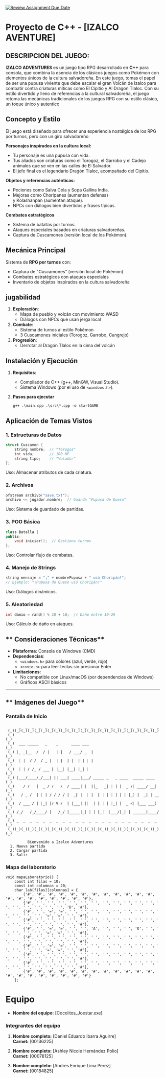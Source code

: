 [![Review Assignment Due Date](https://classroom.github.com/assets/deadline-readme-button-22041afd0340ce965d47ae6ef1cefeee28c7c493a6346c4f15d667ab976d596c.svg)](https://classroom.github.com/a/mi1WNrHU)
# Proyecto de C++ - [IZALCO AVENTURE]

## DESCRIPCION DEL JUEGO:

**IZALCO ADVENTURES** es un juego tipo RPG desarrollado en **C++** para consola, que combina la esencia de los clásicos juegos como Pokémon con elementos únicos de la cultura salvadoreña.
En este juego, tomas el papel de ser una pupusa viviente que debe escalar el gran Volcán de Izalco para combatir contra criaturas míticas como El Cipitío y Al Dragon Tlaloc. Con su estilo divertido y lleno de referencias a la cultural salvadoreña, el juego retoma las mecánicas tradicionales de los juegos RPG con su estilo clásico, un toque único y autentico

## Concepto y Estilo

El juego está diseñado para ofrecer una experiencia nostálgica de los RPG por turnos, pero con un giro salvadoreño:

**Personajes inspirados en la cultura local:**
- Tu personaje es una pupusa con vida.
- Tus aliados son criaturas como el Torogoz, el Garrobo y el Cadejo animales que se ven en las calles de El Salvador.
- El jefe final es el legendario Dragón Tlaloc, acompañado del Cipitío.

**Objetos y referencias auténticas:**
- Pociones como Salva Cola y Sopa Gallina India.
- Mejoras como Choripanes (aumentan defensa) y Kolashanpan (aumentan ataque).
- NPCs con diálogos bien divertidos y frases típicas.

**Combates estratégicos**
- Sistema de batallas por turnos.
- Ataques especiales basados en criaturas salvadoreñas.
- Captura de Cuscamones (versión local de los Pokémon).

## **Mecánica Principal**

Sistema de **RPG por turnos** con:
- Captura de "Cuscamones" (versión local de Pokémon)
- Combates estratégicos con ataques especiales
- Inventario de objetos inspirados en la cultura salvadoreña

## **jugabilidad**

1. **Exploración**:
    - Mapa de pueblo y volcán con movimiento WASD
    - Diálogos con NPCs que usan jerga local
2. **Combate**:
    - Sistema de turnos al estilo Pokémon
    - 3 Cuscamones iniciales (Torogoz, Garrobo, Cangrejo)
3. **Progresión**:
    - Derrotar al Dragón Tlaloc en la cima del volcán
  
## **Instalación y Ejecución**

1. **Requisitos**:
    - Compilador de C++ (g++, MinGW, Visual Studio).
    - Sistema Windows (por el uso de `<windows.h>`).
2. **Pasos para ejecutar**
    
    ```
    g++ .\main.cpp .\src\*.cpp -o startGAME
    ```
    

## **Aplicación de Temas Vistos**

### **1. Estructuras de Datos**

```cpp
struct Cuscamon {
    string nombre;  // "Torogoz"
    int vida;       // 100 HP
    string tipo;    // "Volador"
};

```
Uso: Almacenar atributos de cada criatura.

### **2. Archivos**

```cpp
ofstream archivo("save.txt");
archivo << jugador.nombre;  // Guarda "Pupusa de Queso"

```
Uso: Sistema de guardado de partidas.

### **3. POO Básica**

```cpp
class Batalla {
public:
    void iniciar();  // Gestiona turnos
};

```
Uso: Controlar flujo de combates.

### **4. Manejo de Strings**

```cpp
string mensaje = "¡" + nombrePupusa + " usó Choripán!";
// Ejemplo: "¡Pupusa de Queso usó Choripán!"

```
Uso: Diálogos dinámicos.

### **5. Aleatoriedad**

```cpp
int danio = rand() % 20 + 10;  // Daño entre 10-29

```
Uso: Cálculo de daño en ataques.

## ** Consideraciones Técnicas**

- **Plataforma**: Consola de Windows (CMD)
- **Dependencias**:
    - `<windows.h>` para colores (azul, verde, rojo)
    - `<conio.h>` para leer teclas sin presionar Enter
- **Limitaciones**:
    - No compatible con Linux/macOS (por dependencias de Windows)
    - Gráficos ASCII básicos

---

## ** Imágenes del Juego**

### **Pantalla de Inicio**

```
      _  _  _  _  _  _  _  _  _  _  _  _  _  _  _  _  _  _  _  _  _  _     
 (_)(_)(_)(_)(_)(_)(_)(_)(_)(_)(_)(_)(_)(_)(_)(_)(_)(_)(_)(_)(_)(_)(_) 
 (_)                                                                      (_)
 (_)  ___ _____   _    _      ____ ___                                    (_)
 (_) |_ _|__  /  / |   | |   / ___/ _  |                                  (_)
 (_)  | |  / /  / _ |  | |  | |  | | | |                                  (_)
 (_)  | | / /_ / ___ | |__| |__| |_| |                                    (_)
 (_) |___/____/_/___| || ___| ____|___/ _____ _   _ ____  _____ ____      (_)
 (_)    / /   |  _ / /   /  / ____| |  ||_   _| | | |  _ /| ____/ __|     (_)
 (_)   / _ /  | | | / / / / |  _| |  | |  | | | | | | | |_) |  _| | __    (_)
 (_)  / ___ / | |_| |/ V /  | |___| ||  | | | | |_| |  _ <| |___ ___)     (_)
 (_) /_/   /_/____/ |   /_/ |_____|_| | | |_|  |___/|_| | ______|____/    (_)
 (_) _  _  _  _  _  _  _  _  _  _  _  _  _  _  _  _  _  _  _  _  _  _     (_)
 (_)(_)(_)(_)(_)(_)(_)(_)(_)(_)(_)(_)(_)(_)(_)(_)(_)(_)(_)(_)(_)(_)(_)(_) 

          Bienvenido a Izalco Adventures
  1. Nueva partida
  2. Cargar partida
  3. Salir

```

### **Mapa del laboratorio**

```
void mapaLaboratorio() {
    const int filas = 10;
    const int columnas = 20;
    char lab[filas][columnas] = {
        {'#', '#', '#', '#', '#', '#', '#', '#', '#', '#', '#', '#', '#', '#', '#', '#', '#', '#', '#', '#'},
        {'#', ' ', ' ', ' ', ' ', ' ', ' ', ' ', ' ', ' ', ' ', ' ', ' ', ' ', ' ', ' ', ' ', ' ', 'D', '#'},
        {'#', ' ', '=', '=', ' ', ' ', ' ', ' ', ' ', ' ', ' ', ' ', ' ', ' ', ' ', ' ', '=', '=', ' ', '#'},
        {'#', ' ', ' ', ' ', ' ', ' ', ' ', ' ', ' ', ' ', ' ', ' ', ' ', ' ', ' ', ' ', ' ', ' ', ' ', '#'},
        {'#', ' ', '=', '=', ' ', ' ', 'A', ' ', ' ', ' ', 'O', ' ', ' ', ' ', ' ', ' ', '=', '=', ' ', '#'},
        {'#', ' ', ' ', ' ', ' ', ' ', ' ', ' ', ' ', ' ', ' ', ' ', ' ', ' ', ' ', ' ', ' ', ' ', ' ', '#'},
        {'#', ' ', '=', '=', ' ', ' ', ' ', ' ', ' ', ' ', ' ', ' ', ' ', ' ', ' ', ' ', '=', '=', ' ', '#'},
        {'#', ' ', ' ', ' ', ' ', ' ', ' ', ' ', ' ', ' ', ' ', ' ', ' ', ' ', ' ', ' ', ' ', ' ', ' ', '#'},
        {'#', ' ', ' ', ' ', ' ', ' ', ' ', ' ', ' ', ' ', ' ', ' ', ' ', ' ', ' ', ' ', ' ', ' ', ' ', '#'},
        {'#', '#', '#', '#', '#', '#', '#', '#', '#', '#', '#', '#', '#', '#', '#', '#', '#', '#', '#', '#'}
    };
```

# Equipo

- **Nombre del equipo:** [Cocolitos_Joestar.exe]

### Integrantes del equipo

1. **Nombre completo:** [Daniel Eduardo Ibarra Aguirre]  
   **Carnet:** [00136225]

2. **Nombre completo:** [Ashley Nicole Hernández Polío]  
   **Carnet:** [00078125]

3. **Nombre completo:** [Andres Enrique Lima Perez]  
   **Carnet:** [00184825]
